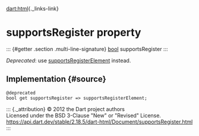 [dart:html](../../dart-html/dart-html-library){._links-link}

supportsRegister property
=========================

::: {#getter .section .multi-line-signature}
[bool](../../dart-core/bool-class) supportsRegister
:::

*Deprecated*: use [supportsRegisterElement](supportsregisterelement)
instead.

Implementation {#source}
--------------

``` {.language-dart data-language="dart"}
@deprecated
bool get supportsRegister => supportsRegisterElement;
```

::: {._attribution}
© 2012 the Dart project authors\
Licensed under the BSD 3-Clause \"New\" or \"Revised\" License.\
<https://api.dart.dev/stable/2.18.5/dart-html/Document/supportsRegister.html>
:::
